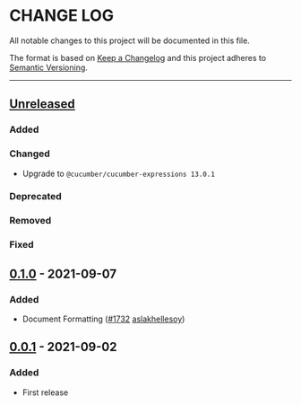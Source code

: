 # CHANGE LOG
All notable changes to this project will be documented in this file.

The format is based on [Keep a Changelog](http://keepachangelog.com/)
and this project adheres to [Semantic Versioning](http://semver.org/).

----
## [Unreleased]

### Added

### Changed

* Upgrade to `@cucumber/cucumber-expressions 13.0.1`

### Deprecated

### Removed

### Fixed

## [0.1.0] - 2021-09-07

### Added

* Document Formatting
  ([#1732](https://github.com/cucumber/common/pull/1732)
   [aslakhellesoy])

## [0.0.1] - 2021-09-02

### Added

* First release

<!-- Releases -->
[Unreleased]: https://github.com/cucumber/language-server/compare/v0.1.0...main
[0.1.0]:      https://github.com/cucumber/language-server/compare/v0.0.1...v0.1.0
[0.0.1]:      https://github.com/cucumber/common/tree/v0.0.1

<!-- Contributors in alphabetical order -->
[aslakhellesoy]:    https://github.com/aslakhellesoy
